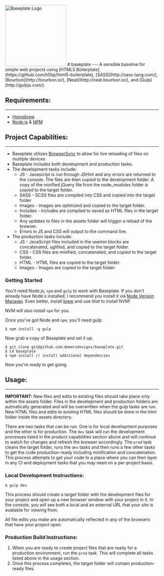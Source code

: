 <img src="https://dl.dropbox.com/s/6n3pxjt5s82bapy/baseplate-logo.png?dl=1" alt="Baseplate Logo" width="200" />
# baseplate
---
A sensible baseline for simple web projects using [HTML5 Boilerplate](https://github.com/h5bp/html5-boilerplate), [SASS](http://sass-lang.com/), [Bourbon](http://bourbon.io/), [Neat](http://neat.bourbon.io/), and [Gulp](http://gulpjs.com/).

## Requirements:
---
* [Homebrew](http://brew.sh/)
* [Node.js](http://nodejs.org) & [NPM](https://www.npmjs.org/)

## Project Capabilities:
---
* Baseplate utilizes [BrowserSync](http://www.browsersync.io/) to allow for live reloading of files on multiple devices
* Baseplate includes both development and production tasks.
* The development tasks include:
    * JS - Javascript is run through JSHint and any errors are returned to the console. The files are then copied to the development folder. A copy of the minified jQuery file from the node_modules folder is copied to the target folder.
    * SASS - SCSS files are compiled into CSS and copied into the target folder
    * Images - Images are optimized and copied to the target folder.
    * Includes - Includes are compiled to saved as HTML files in the target folder.
    * Any updates to files in the assets folder will trigger a reload of the browser.
    * Errors in JS and CSS will output to the command line.
* The production tasks include:
    * JS - JavaScript files included in the usemin blocks are concatenated, uglified, and copied to the target folder.
    * CSS - CSS files are minified, concatenated, and copied to the target folder.
    * HTML - HTML files are copied to the target folder.
    * Images - Images are copied to the target folder.

### Getting Started
You'll need Node.js, `npm` and `gulp` to work with Baseplate. If you don't already have Node.s installed, I recommend you install it via [Node Version Manager](https://github.com/creationix/nvm). Even better, install [brew](http://brew.sh) and use _that_ to install NVM!

NVM will also install `npm` for you.

Once you've got Node and `npm`, you'll need gulp:

```
$ npm install -g gulp
```

Now grab a copy of Baseplate and set it up.

```
$ git clone git@github.com:demersdesigns/baseplate.git
$ cd baseplate
$ npm install // install additional dependencies
```

Now you're ready to get going.

## Usage:
---
**IMPORTANT:** New files and edits to existing files should take place only within the assets folder. Files in the development and production folders are autmatically generated and will be overwritten when the gulp tasks are run. New HTML files and edits to existing HTML files should be done in the html folder inside the assets directory.

There are two tasks that can be run. One is for local development purposes and the other is for production. The `dev` task will run the development processes listed in the product capabilities section above and will continue to watch for changes and refresh the browser accordingly. The `prod` task cleans the target folder, runs the `dev` tasks and then runs a few other tasks to get the code production-ready including minification and concatenation. This process attempts to get your code to a place where you can then layer in any CI and deployment tasks that you may need on a per-project basis.

### Local Development Instructions:

```
$ gulp dev
```

This process should create a target folder with the development files for your project and open up a new browser window with your project in it. In the console, you will see both a local and an external URL that your site is available for viewing from.

All file edits you make are automatically reflected in any of the browsers that have your project open.

### Production Build Instructions:
1. When you are ready to create project files that are ready for a production environment, run the `prod` task. This will complete all tasks listed above in the usage section.
2. Once this process completes, the target folder will contain production-ready files.
